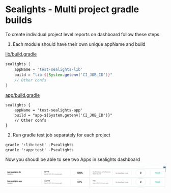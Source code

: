 # Sealights - Multi project gradle builds

To create individual project level reports on dashboard follow these steps

1. Each module should have their own unique appName and build 

[lib/build.gradle](lib/build.gradle#L9)
```groovy
sealights {
    appName = 'test-sealights-lib'
    build = "lib-${System.getenv('CI_JOB_ID')}"
    // Other confs
}
```

[app/build.gradle](app/build.gradle#L17)
```
sealights {
    appName = 'test-sealights-app'
    build = "app-${System.getenv('CI_JOB_ID')}"
    // Other confs
}
```
2. Run gradle test job separately for each project
```shell
gradle ':lib:test' -Psealights
gradle ':app:test' -Psealights
```

Now you shoudl be able to see two Apps in sealights dashboard

![Seelights Dashboard](img.png)